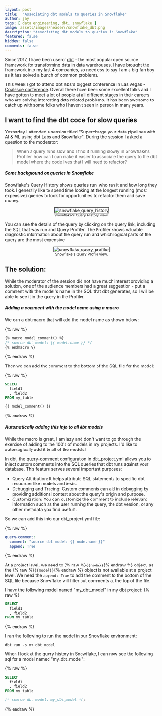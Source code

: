 ```yaml
---
layout: post
title:  "Associating dbt models to queries in Snowflake"
author: jay
tags: [ data engineering, dbt, snowflake ] 
image: assets/images/headers/snowflake_dbt.png
description: "Associating dbt models to queries in Snowflake"
featured: false
hidden: false
comments: false
---
```


<p>Since 2017, I have been userof  <a href="https://www.getdbt.com/" target="_blank">dbt</a> - the most popular open source framework for transforming data in data warehouses. I have brought the framework into my last 4 companies, so needless to say I am a big fan boy as it has solved a bunch of common problems.</p>

<p>This week I got to attend dbt labs's biggest conference in Las Vegas - <a href="https://coalesce.getdbt.com/" target="_blank">Coalesce conference</a>. Overall there have been some excellent talks and I have gotten to meet a lot of people at all different stages in their careers who are solving interesting data related problems. It has been awesome to catch up with some folks who I haven't seen in person in many years.</p>

<h2>I want to find the dbt code for slow queries</h2>

<p>Yesterday I attended a session titled "Supercharge your data pipelines with AI & ML using dbt Labs and Snowflake". During the session I asked a question to the moderator:</p>

> When a query runs slow and I find it running slowly in Snowflake's Profiler, how can I can make it easier to associate the query to the dbt model where the code lives that I will need to refactor?

<h5>Some background on queries in Snowflake</h5>

<p>Snowflake's Query History shows queries run, who ran it and how long they took. I generally like to spend time looking at the longest running (most expensive) queries to look for opportunities to refactor them and save money.</p>

<p style="text-align: center;"><img src="{{ site.baseurl }}/assets/images/snowflake_query_history.png" alt="snowflake_query_history"  style="border:1px solid #000000;" /><br/>
<small>Snowflake's Query History view.</small></p>

<p>You can see the details of the query by clicking on the query link, including the SQL that was run and Query Profiler. The Profiler shows valuable diagnostic information about the query run and which logical parts of the query are the most expensive.</p>

<p style="text-align: center;"><img src="{{ site.baseurl }}/assets/images/snowflake_query_profiler.png" alt="snowflake_query_profiler"  style="border:1px solid #000000;" /><br/>
<small>Snowflake's Query Profile view.</small></p>

<h2>The solution:</h2>

<p>While the moderator of the session did not have much interest providing a solution, one of the audience members had a great suggestion - put a comment with the model's name in the SQL that dbt generates, so I will be able to see it in the query in the Profiler.</p>

<h5>Adding a comment with the model name using a macro</h5>

<p>We can a dbt macro that will add the model name as shown below:</p>

{% raw %}
```sql
{% macro model_comment() %}
/* source dbt model: {{ model.name }} */
{% endmacro %}
```
{% endraw %}

<p>Then we can add the comment to the bottom of the SQL file for the model:</p>

{% raw %}
```sql
SELECT 
  field1
  , field2
FROM my_table

{{ model_comment() }}
```
{% endraw %}

<h5>Automatically adding this info to all dbt models</h5>

<p>While the macro is great, I am lazy and don't want to go through the exercise of adding to the 100's of models in my projects. I'd like to automagically add it to all of the models!</p>

<p>In dbt, the <a href="https://docs.getdbt.com/reference/project-configs/query-comment" target="_blank">query-comment</a> configuration in dbt_project.yml allows you to inject custom comments into the SQL queries that dbt runs against your database. This feature serves several important purposes:</p>
<ul>
<li>Query Attribution: It helps attribute SQL statements to specific dbt resources like models and tests.</li>
<li>Debugging and Tracing: Custom comments can aid in debugging by providing additional context about the query's origin and purpose.</li>
<li>Customization: You can customize the comment to include relevant information such as the user running the query, the dbt version, or any other metadata you find useful1.</li>
</ul>
<p>So we can add this into our dbt_project.yml file:</p>

{% raw %}
```yaml
query-comment: 
  comment: "source dbt model: {{ node.name }}"
  append: True
```
{% endraw %}

At a project level, we need to {% raw %}`{{node}}`{% endraw %} object, as the {% raw %}`{{model}}`{% endraw %} object is not available at a project level. We need the `append: True` to add the comment to the bottom of the SQL file because Snowflake will filter out comments at the top of the file.


I have the following model named "my_dbt_model" in my dbt project:
{% raw %}
```sql
SELECT 
  field1
  , field2
FROM my_table
```
{% endraw %}

<p>I ran the following to run the model in our Snowflake environment:</p>

```
dbt run -s my_dbt_model
```

<p>When I look at the query history in Snowflake, I can now see the following sql for a model named "my_dbt_model":</p>

{% raw %}
```sql
SELECT 
  field1
  , field2
FROM my_table

/* source dbt model: my_dbt_model */;
```
{% endraw %}
